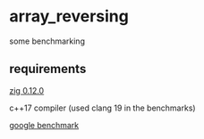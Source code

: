 # array_reversing

some benchmarking

## requirements 

[zig 0.12.0](https://ziglang.org/)

c++17 compiler (used clang 19 in the benchmarks)

[google benchmark](https://github.com/google/benchmark/)

